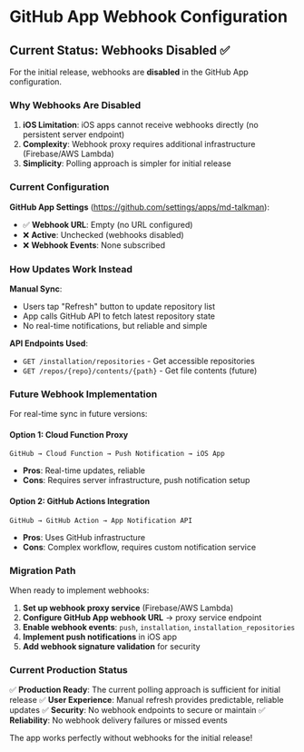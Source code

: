 # GitHub App Webhook Configuration

## Current Status: Webhooks Disabled ✅

For the initial release, webhooks are **disabled** in the GitHub App configuration.

### Why Webhooks Are Disabled

1. **iOS Limitation**: iOS apps cannot receive webhooks directly (no persistent server endpoint)
2. **Complexity**: Webhook proxy requires additional infrastructure (Firebase/AWS Lambda)
3. **Simplicity**: Polling approach is simpler for initial release

### Current Configuration

**GitHub App Settings** (https://github.com/settings/apps/md-talkman):
- ✅ **Webhook URL**: Empty (no URL configured)
- ❌ **Active**: Unchecked (webhooks disabled)
- ❌ **Webhook Events**: None subscribed

### How Updates Work Instead

**Manual Sync**: 
- Users tap "Refresh" button to update repository list
- App calls GitHub API to fetch latest repository state
- No real-time notifications, but reliable and simple

**API Endpoints Used**:
- `GET /installation/repositories` - Get accessible repositories
- `GET /repos/{repo}/contents/{path}` - Get file contents (future)

### Future Webhook Implementation

For real-time sync in future versions:

#### Option 1: Cloud Function Proxy
```
GitHub → Cloud Function → Push Notification → iOS App
```
- **Pros**: Real-time updates, reliable
- **Cons**: Requires server infrastructure, push notification setup

#### Option 2: GitHub Actions Integration
```
GitHub → GitHub Action → App Notification API
```
- **Pros**: Uses GitHub infrastructure
- **Cons**: Complex workflow, requires custom notification service

### Migration Path

When ready to implement webhooks:

1. **Set up webhook proxy service** (Firebase/AWS Lambda)
2. **Configure GitHub App webhook URL** → proxy service endpoint
3. **Enable webhook events**: `push`, `installation`, `installation_repositories`
4. **Implement push notifications** in iOS app
5. **Add webhook signature validation** for security

### Current Production Status

✅ **Production Ready**: The current polling approach is sufficient for initial release
✅ **User Experience**: Manual refresh provides predictable, reliable updates
✅ **Security**: No webhook endpoints to secure or maintain
✅ **Reliability**: No webhook delivery failures or missed events

The app works perfectly without webhooks for the initial release!